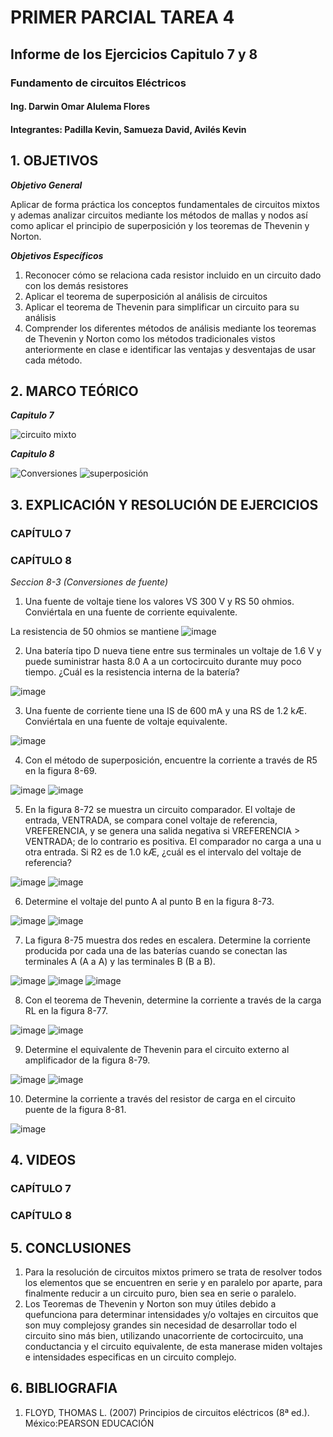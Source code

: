 # PRIMER PARCIAL TAREA 4

## Informe de los Ejercicios Capitulo 7 y 8
### Fundamento de circuitos Eléctricos 
#### Ing. Darwin Omar Alulema Flores

#### Integrantes: Padilla Kevin, Samueza David, Avilés Kevin

## 1. OBJETIVOS
***Objetivo General***

Aplicar de forma práctica los conceptos fundamentales de circuitos mixtos y ademas analizar circuitos mediante los métodos de mallas y nodos así como aplicar el principio de superposición y los teoremas de Thevenin y Norton.

***Objetivos Específicos***

1. Reconocer cómo se relaciona cada resistor incluido en un circuito dado con los demás resistores
2. Aplicar el teorema de superposición al análisis de circuitos
3. Aplicar el teorema de Thevenin para simplificar un circuito para su análisis
4. Comprender los diferentes métodos de análisis mediante los teoremas de
Thevenin y Norton como los métodos tradicionales vistos anteriormente en clase
e identificar las ventajas y desventajas de usar cada método. 

## 2. MARCO TEÓRICO
***Capitulo 7***

![circuito mixto](https://user-images.githubusercontent.com/94129932/146842317-8b70c8d2-d2b5-467d-b813-88ca2fa64882.png)

***Capitulo 8***

![Conversiones](https://user-images.githubusercontent.com/94129932/146842329-40f63331-0543-4eb9-9368-d631018c0c2a.png)
![superposición](https://user-images.githubusercontent.com/94129932/146842347-b605d965-0dfd-46ee-8aba-1537043bda75.png)


## 3. EXPLICACIÓN Y RESOLUCIÓN DE EJERCICIOS
### CAPÍTULO 7


### CAPÍTULO 8

*Seccion 8-3 (Conversiones de fuente)*
1. Una fuente de voltaje tiene los valores VS  300 V y RS  50 ohmios. Conviértala en una fuente de corriente equivalente.

La resistencia de 50 ohmios se mantiene 
![image](https://user-images.githubusercontent.com/93794279/146845117-57c6876d-c56f-425e-ae41-9891e2e3bed2.png)

2. Una batería tipo D nueva tiene entre sus terminales un voltaje de 1.6 V y puede suministrar hasta 8.0 A a un cortocircuito durante muy poco tiempo. ¿Cuál es la resistencia interna de la batería?

![image](https://user-images.githubusercontent.com/93794279/146845681-3811f143-df31-4af6-bdc0-96aa66254992.png)

3. Una fuente de corriente tiene una IS de 600 mA y una RS de 1.2 kÆ. Conviértala en una fuente de voltaje equivalente.

![image](https://user-images.githubusercontent.com/93794279/146846088-3ee7e9bd-c2ae-46e0-a03f-97115d35c373.png)

4. Con el método de superposición, encuentre la corriente a través de R5 en la figura 8-69.

![image](https://user-images.githubusercontent.com/93794279/146849859-27cdcfc5-7341-4f12-bec7-8dc129a27707.png)
![image](https://user-images.githubusercontent.com/93794279/146850042-6399a485-7265-4657-afa2-4176d34bc5a9.png)

5. En la figura 8-72 se muestra un circuito comparador. El voltaje de entrada, VENTRADA, se compara conel voltaje de referencia, VREFERENCIA, y se genera una salida negativa si VREFERENCIA > VENTRADA; de lo contrario es positiva. El comparador no carga a una u otra entrada. Si R2 es de 1.0 kÆ, ¿cuál es el intervalo del voltaje de referencia?

![image](https://user-images.githubusercontent.com/93794279/146850330-fe7f3d56-6a65-4edb-ab99-5817900772ef.png)
![image](https://user-images.githubusercontent.com/93794279/146850570-eb49d110-2e39-4cca-9e6c-89bb470a5c02.png)

6. Determine el voltaje del punto A al punto B en la figura 8-73.

![image](https://user-images.githubusercontent.com/93794279/146850923-1ac699e5-062d-4363-9e20-10a093f1743d.png)
![image](https://user-images.githubusercontent.com/93794279/146851308-07b23e15-d4fa-4730-a472-e05384169ae9.png)

7. La figura 8-75 muestra dos redes en escalera. Determine la corriente producida por cada una de las baterías cuando se conectan las terminales A (A a A) y las terminales B (B a B).

![image](https://user-images.githubusercontent.com/93794279/146852373-c575f7fc-280a-4790-b7db-82928c703a15.png)
![image](https://user-images.githubusercontent.com/93794279/146852452-0299efb2-b0c9-4842-a8c7-e838934eecb9.png)
![image](https://user-images.githubusercontent.com/93794279/146852485-d259f075-af8a-4429-b348-edb8760d5b3c.png)
 
 8. Con el teorema de Thevenin, determine la corriente a través de la carga RL en la figura 8-77.

![image](https://user-images.githubusercontent.com/93794279/146955222-d6a14975-1740-4ed1-80ad-cf84484a3809.png)
![image](https://user-images.githubusercontent.com/93794279/146957192-9e9f59af-71a3-4c2d-a76b-c720a64723a0.png)

9. Determine el equivalente de Thevenin para el circuito externo al amplificador de la figura 8-79.

![image](https://user-images.githubusercontent.com/93794279/146957444-7160c7c5-f965-4c32-a5cc-534906f7b1e9.png)
![image](https://user-images.githubusercontent.com/93794279/146958752-0d2c83ff-d5ac-4cee-abab-bbb947c6b6e3.png)

10. Determine la corriente a través del resistor de carga en el circuito puente de la figura 8-81.

![image](https://user-images.githubusercontent.com/93794279/146962605-e0ea02f0-7216-49d0-a76a-aca77ceaad04.png)




## 4. VIDEOS
### CAPÍTULO 7
### CAPÍTULO 8
## 5. CONCLUSIONES
1. Para la resolución de circuitos mixtos primero se trata de resolver todos los elementos que se encuentren en serie y en paralelo por aparte, para finalmente reducir a un circuito puro, bien sea en serie o paralelo.
2. Los Teoremas de Thevenin y Norton son muy útiles debido a quefunciona para determinar intensidades y/o voltajes en circuitos que son muy complejosy grandes sin necesidad de desarrollar todo el circuito sino más bien, utilizando unacorriente de cortocircuito, una conductancia y el circuito equivalente, de esta manerase miden voltajes e intensidades especificas en un circuito complejo.
## 6. BIBLIOGRAFIA
1. FLOYD, THOMAS L. (2007) Principios de circuitos eléctricos (8ª ed.). México:PEARSON EDUCACIÓN
